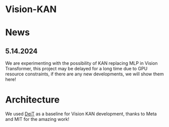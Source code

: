 # Vision-KAN
# News
## 5.14.2024
We are experimenting with the possibility of KAN replacing MLP in Vision Transformer, this project may be delayed for a long time due to GPU resource constraints, if there are any new developments, we will show them here!
# Architecture
We used [DeiT](https://github.com/facebookresearch/deit) as a baseline for Vision KAN development, thanks to Meta and MIT for the amazing work!
